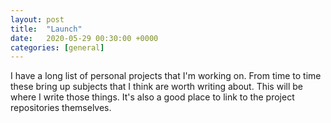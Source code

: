 ```yaml
---
layout: post
title:  "Launch"
date:   2020-05-29 00:30:00 +0000
categories: [general]
---
```


I have a long list of personal projects that I'm working on. From time to time these bring up subjects that I think are worth writing about. 
This will be where I write those things. It's also a good place to link to the project repositories themselves.



